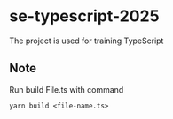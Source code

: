 # se-typescript-2025
The project is used for training TypeScript

## Note

Run build File.ts with command

```shell
yarn build <file-name.ts>
```

